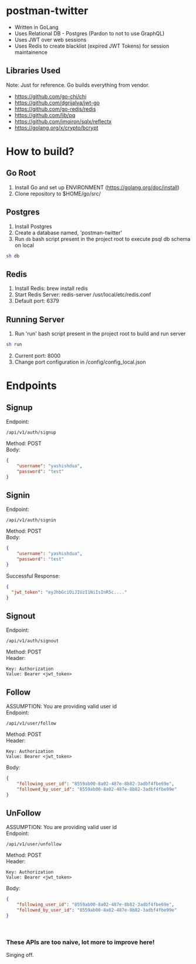 # postman-twitter
* Written in GoLang
* Uses Relational DB - Postgres (Pardon to not to use GraphQL)
* Uses JWT over web sessions
* Uses Redis to create blacklist (expired JWT Tokens) for session maintainence


## Libraries Used
Note: Just for reference. Go builds everything from vendor.
* https://github.com/go-chi/chi
* https://github.com/dgrijalva/jwt-go
* https://github.com/go-redis/redis
* https://github.com/lib/pq
* https://github.com/jmoiron/sqlx/reflectx
* https://golang.org/x/crypto/bcrypt

# How to build?

## Go Root
1. Install Go and set up ENVIRONMENT (https://golang.org/doc/install)
2. Clone repository to $HOME/go/src/

## Postgres
1. Install Postgres 
2. Create a database named, 'postman-twitter'
3. Run `db` bash script present in the project root to execute psql db schema on local

```bash
sh db
```

## Redis
1. Install Redis: brew install redis
2. Start Redis Server: redis-server /usr/local/etc/redis.conf
3. Default port: 6379

## Running Server
1. Run 'run' bash script present in the project root to build and run server
```bash
sh run
```
2. Current port: 8000
3. Change port configuration in /config/config_local.json

# Endpoints

## Signup

Endpoint: 
```
/api/v1/auth/signup
```
Method: POST <br>
Body: 
```json
{
	"username": "yashishdua",
	"password": "test"
}
```

## Signin

Endpoint: 
```
/api/v1/auth/signin
```
Method: POST <br>
Body: 
```json
{
	"username": "yashishdua",
	"password": "test"
}
``` 

Successful Response:
```json
{
  "jwt_token": "eyJhbGciOiJIUzI1NiIsInR5c...."
}
```

## Signout

Endpoint: 
```
/api/v1/auth/signout
```
Method: POST <br>
Header:
```
Key: Authorization
Value: Bearer <jwt_token>
```


## Follow
ASSUMPTION: You are providing valid user id <br>
Endpoint: 
```
/api/v1/user/follow 
```
Method: POST <br>
Header:
```
Key: Authorization
Value: Bearer <jwt_token>
```
Body: 

```json
{
	"following_user_id": "8559ab00-8a02-487e-8b82-3adbf4fbe69e",
	"followed_by_user_id": "8559ab00-8a02-487e-8b82-3adbf4fbe99e"
}
```

## UnFollow
ASSUMPTION: You are providing valid user id <br>
Endpoint: 
```
/api/v1/user/unfollow
```
Method: POST <br>
Header:
```
Key: Authorization
Value: Bearer <jwt_token>
```
Body: 

```json
{
	"following_user_id": "8559ab00-8a02-487e-8b82-3adbf4fbe69e",
	"followed_by_user_id": "8559ab00-8a02-487e-8b82-3adbf4fbe99e"
}
```

<br>

### These APIs are too naive, lot more to improve here!
Singing off.



